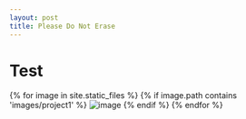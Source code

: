 ```yaml
---
layout: post
title: Please Do Not Erase
---
```


<head>
  <script>
    let words = {
      'IMG_2141':
    }

    function googleImage() {
      console.log("googling image")
    }
  </script>
</head>

<div>
  <h1>Test</h1>

  <!-- <img src="{{ site.baseurl }}/img/project1/IMG_2142.JPG" onclick="googleImage()" /> --!>
  {% for image in site.static_files %}
    {% if image.path contains 'images/project1' %}
      <img src="{{ site.baseurl }}{{ image.path }}" alt="image" />
    {% endif %}
  {% endfor %}
</div>
